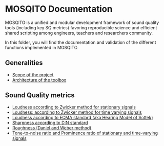 # MOSQITO Documentation

MOSQITO is a unified and modular development framework of sound quality tools (including key SQ metrics) favoring reproducible science and efficient shared scripting among engineers, teachers and researchers community.

In this folder, you will find the documentation and validation of the different functions implemented in MOSQITO.

## Generalities

- [Scope of the project](./scope.md)
- [Architecture of the toolbox](./architecture.md)

## Sound Quality metrics

- [Loudness according to Zwicker method for stationary signals](./loudness_zwst.md)
- [Loudness: according to Zwicker method for time varying signals](./loudness-zwtv.md)
- [Loudness according to ECMA standard (aka Hearing Model of Sottek)](./loudness-ecma.md)
- [Sharpness according to DIN standard](./sharpness_din.md)
- [Roughness (Daniel and Weber method)](./roughness_danielweber.md)
- [Tone-to-noise ratio and Prominence ratio of stationary and time-varying signals](./tone-to-noise-prominence-ratio.md)
